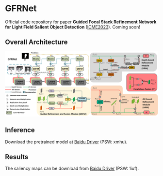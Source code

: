 # GFRNet
Official code repository for paper **Guided Focal Stack Refinement Network for Light Field Salient Object Detection** ([ICME2023](https://arxiv.org/abs/2305.05260)).
Coming soon!

## Overall Architecture
![Overall architecture of GFRNet](picture/network.png)

## Inference
Download the pretrained model at [Baidu Driver](https://pan.baidu.com/s/1n0TT-R5oqmk4lZ_K9d0rGw) (PSW: xmhu).

## Results
The saliency maps can be download from [Baidu Driver](https://pan.baidu.com/s/1D5Jqr7ql9ZPcV_tAshRYgg) (PSW: 1iuf).

 
